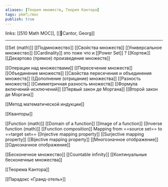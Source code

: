 ```yaml
---
aliases: [Теория множеств, Теория Кантора]
tags: pkm🏷/moc
publish: true
---
```

links:  [[510 Math MOC]], [[👤Cantor, Georg]]

---


[[Set (math)]]
	[[Подмножество]]
	[[Свойства множеств]]
	[[Универсальное множество]]
	[[Cardinality]]  это тоже что и  [[Power Set]] ?
[[Кортеж]]
	[[Декартово (прямое) произведение множеств]]

[[Операции над множествами]]
	[[Пересечение множеств]]
	[[Объединение множеств]]
	[[Свойства пересечения и объединения множеств]]
	[[Дополнение (отрицание) множества]]
	[[Разность множеств]]
	[[Симметричная разность множеств]]
[[Формула включений-исключений]]
[[Первый закон де Моргана]]
[[Второй закон де Моргана]]

[[Метод математической индукции]]

[[Кванторы]]


[[Function (math)]]
[[Domain of a function]]
[[Image of a function]]
[[Inverse function (math)]]
[[Function composition]]
Mapping from ==source set== to ==target set==
	[[Injective mapping property]]
	[[Surjective mapping property]]
	[[Bijective mapping property]]
	[[Многозначное отображение]]
	[[Однозначное отображение]]


[[Бесконечное множество]]
[[Countable infinity]]
[[Континуальные бесконечные множества]]

[[Теорема Кантора]]

[[Парадокс «Гранд-отель»]]